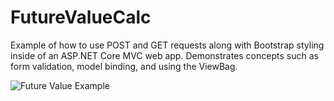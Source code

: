 # FutureValueCalc
Example of how to use POST and GET requests along with Bootstrap styling inside of an ASP.NET Core MVC web app.  Demonstrates concepts such as form validation, model binding, and using the ViewBag.

![Future Value Example](https://i.ibb.co/BLbst6r/Future-Value-Example.png)
